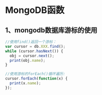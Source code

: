 # MongoDB函数

## 1、mongodb数据库游标的使用

```js
//使用find()返回一个游标：
var cursor = db.XXX.find();
while (cursor.hasNext()) {
  obj = cursor.next();
  print(obj.name);
}

//使用游标的forEach()循环遍历:
cursor.forEach(function(x) {
  print(x.name);
});
```
